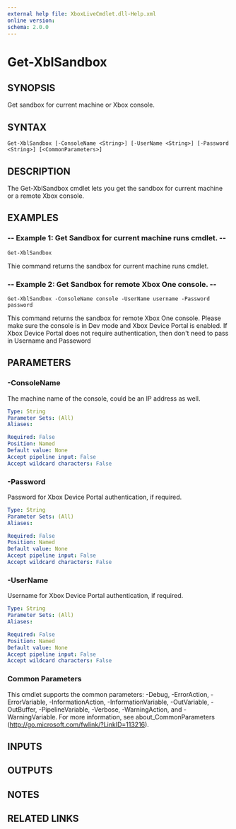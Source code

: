 ```yaml
---
external help file: XboxLiveCmdlet.dll-Help.xml
online version: 
schema: 2.0.0
---
```


# Get-XblSandbox

## SYNOPSIS
Get sandbox for current machine or Xbox console.

## SYNTAX

```
Get-XblSandbox [-ConsoleName <String>] [-UserName <String>] [-Password <String>] [<CommonParameters>]
```

## DESCRIPTION
The Get-XblSandbox cmdlet lets you get the sandbox for current machine or a remote Xbox console.

## EXAMPLES

### -- Example 1: Get Sandbox for current machine runs cmdlet. --
```
Get-XblSandbox
```

Thie command returns the sandbox for current machine runs cmdlet.

### -- Example 2: Get Sandbox for remote Xbox One console. --
```
Get-XblSandbox -ConsoleName console -UserName username -Password password
```

This command returns the sandbox for remote Xbox One console.
Please make sure the console is in Dev mode and Xbox Device Portal is enabled. 
If Xbox Device Portal does not require authentication, then don't need to pass in Username and Passeword

## PARAMETERS

### -ConsoleName
The machine name of the console, could be an IP address as well.

```yaml
Type: String
Parameter Sets: (All)
Aliases: 

Required: False
Position: Named
Default value: None
Accept pipeline input: False
Accept wildcard characters: False
```

### -Password
Password for Xbox Device Portal authentication, if required. 

```yaml
Type: String
Parameter Sets: (All)
Aliases: 

Required: False
Position: Named
Default value: None
Accept pipeline input: False
Accept wildcard characters: False
```

### -UserName
Username for Xbox Device Portal authentication, if required.

```yaml
Type: String
Parameter Sets: (All)
Aliases: 

Required: False
Position: Named
Default value: None
Accept pipeline input: False
Accept wildcard characters: False
```

### Common Parameters
This cmdlet supports the common parameters: -Debug, -ErrorAction, -ErrorVariable, -InformationAction, -InformationVariable, -OutVariable, -OutBuffer, -PipelineVariable, -Verbose, -WarningAction, and -WarningVariable. For more information, see about_CommonParameters (http://go.microsoft.com/fwlink/?LinkID=113216).

## INPUTS

## OUTPUTS

## NOTES

## RELATED LINKS

